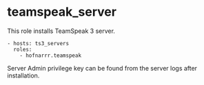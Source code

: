 # teamspeak_server

This role installs TeamSpeak 3 server.

    - hosts: ts3_servers
      roles:
        - hofnarrr.teamspeak

Server Admin privilege key can be found from the server logs after installation.
